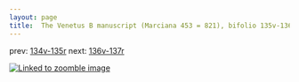 ```yaml
---
layout: page
title:  The Venetus B manuscript (Marciana 453 = 821), bifolio 135v-136r
---
```


prev: [134v-135r](../134v-135r/) next: [136v-137r](../136v-137r/)



[![Linked to zoomble image](http://www.homermultitext.org/iipsrv?IIIF=/project/homer/pyramidal/deepzoom/hmt/vbbifolio/v1/vb_135v_136r.tif/full/2000,/0/default.jpg)](http://www.homermultitext.org/ict2/?urn=urn:cite2:hmt:vbbifolio.v1:vb_135v_136r)

